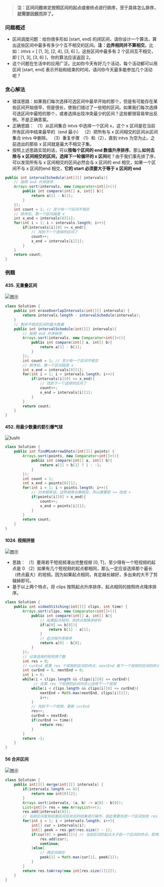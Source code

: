 

>**注：区间问题肯定按照区间的起点或者终点进行排序，至于具体怎么排序，就需要因题而异了。**
### 问题概述
* 区间调度问题：给你很多形如 [start, end] 的闭区间，请你设计一个算法，算出这些区间中最多有多少个互不相交的区间。**注：边界相同并不算相交**。比如：intvs = [ [1, 3], [2, 4], [3, 6] ]，这些区间中最多有 2 个区间互不相交，即 [ [1, 3], [3, 6] ]，你的算法应该返回 2。
* 这个问题在生活中的应用广泛。比如你今天有好几个活动，每个活动都可以用区间 [start, end] 表示开始和结束的时间，请问你今天最多能参加几个活动呢？
### 贪心解法
* 错误思路：如果我们每次选择可选区间中最早开始的那个，但是有可能存在某些区间开始很早，但是很长，使我们错过了一些短的区间。如果我们每次选择可选区间中最短的那个，或者选择出现冲突最少的区间？这些都很容易举出反例，不是正确答案。
* 正确思路：
（1）从区间集合 intvs 中选择一个区间 x，这个 x 区间是在当前所有区间中结束最早的（end 最小）
（2）把所有与 x 区间相交的区间从区间集合 intvs 中删除。
（3）重复步骤 （1）和（2），直到 intvs 为空为止。之前选出的那些 x 区间就是最大不相交子集。
* 按照上述思路实现的话，可以**按每个区间的 end 数值升序排序**。那么**如何去除与 x 区间相交的区间，选择下一轮循环的 x 区间**呢？由于我们事先排了序，可以发现所有与 x 区间相交的区间必然会与 x 区间的 end 相交，如果一个区间不与 x 区间的end 相交，**它的 start 必须要大于等于 x 区间的 end**
```java
public int intervalSchedule(int[][] intervals){
    // 按照 end 升序排序
    Arrays.sort(intervals, new Comparator<int[]>(){
        public int compare(int[] a, int[] b){
            return a[1] - b[1];
        }
    });
    int count = 1; // 至少有一个区间不相交
    // 排序后，第一个区间就是 x
    int x_end = intervals[0][1];
    for(int i = 1; i < intervals.length; i++){
        if(intervals[i][0] >= x_end){
            // 找到下一个选择的区间了
            count++;
            x_end = intervals[i][1];
        }
    }
    return count;
}
```
### 例题
#### 435. 无重叠区间
![图示](https://img-blog.csdnimg.cn/44a9b6de6cd542e5854b75e2ee3abf92.png?x-oss-process=image/watermark,type_d3F5LXplbmhlaQ,shadow_50,text_Q1NETiBA5bSU5rOi5rOi5ZWK,size_20,color_FFFFFF,t_70,g_se,x_16)
```java
class Solution {
    public int eraseOverlapIntervals(int[][] intervals) {
        return intervals.length - intervalSchedule(intervals);
    }
    // 剩余不相交区间的最大数量
    public int intervalSchedule(int[][] intervals){
        // 按照 end 升序排序
        Arrays.sort(intervals, new Comparator<int[]>(){
            public int compare(int[] a, int[] b){
                return a[1] - b[1];
            }
        });
        int count = 1; // 至少有一个区间不相交
        // 排序后，第一个区间就是 x
        int x_end = intervals[0][1];
        for(int i = 1; i < intervals.length; i++){
            if(intervals[i][0] >= x_end){
                // 找到下一个选择的区间了
                count++;
                x_end = intervals[i][1];
            }
        }
        return count;
    }
}
```
#### 452. 用最少数量的箭引爆气球
![tushi](https://img-blog.csdnimg.cn/55b3e95cfdc546b88c495d374df09621.png?x-oss-process=image/watermark,type_d3F5LXplbmhlaQ,shadow_50,text_Q1NETiBA5bSU5rOi5rOi5ZWK,size_20,color_FFFFFF,t_70,g_se,x_16)
```java
class Solution {
    public int findMinArrowShots(int[][] points) {
        Arrays.sort(points, new Comparator<int[]>(){
            public int compare(int[] a, int[] b){
                return a[1] > b[1] ? 1 : -1;
            }
        });
        int count = 1;
        int x_end = points[0][1];
        for(int i = 1; i < points.length; i++){
            // 对本题来说，边界相等也算相交，所以需要把 >= 改成 >
            if(points[i][0] > x_end){
                count++;
                x_end = points[i][1];
            }
        }
        return count;
    }
}
```
#### 1024. 视频拼接
![图示](https://img-blog.csdnimg.cn/b4a613e540f34f1f98b472de141985c5.png?x-oss-process=image/watermark,type_d3F5LXplbmhlaQ,shadow_50,text_Q1NETiBA5bSU5rOi5rOi5ZWK,size_20,color_FFFFFF,t_70,g_se,x_16)
* 思路：
（1）要用若干短视频凑出完整视频 [0, T]，至少得有一个短视频的起点是 0
（2）如果有几个短视频的起点都相同，那么一定应该选择那个最长（终点最大）的视频。因为如果起点相同，肯定越长越好，多出来的大不了剪辑掉即可。
* 基于以上两个特点，将 clips 按照起点升序排序，起点相同的按照终点降序排序。
```java
class Solution {
    public int videoStitching(int[][] clips, int time) {
        Arrays.sort(clips, new Comparator<int[]>(){
            public int compare(int[] a, int[] b){
                // 如果起点相同，则终点按降序排列
                if(a[0] == b[0]){
                    return b[1] - a[1];
                }
                // 起点按升序排序
                return a[0] - b[0];
            }
        });
        // 记录选择的短视频个数
        int res = 0;
        // curEnd 是第 res 个视频的区间的终点，nextEnd 是下一个视频的区间的终点
        int curEnd = 0, nextEnd = 0;
        int i = 0;
        while(i < clips.length && clips[i][0] <= curEnd){
             // 在第 res 个视频的区间内贪心选择下一个视频
            while(i < clips.length && clips[i][0] <= curEnd){
                nextEnd = Math.max(nextEnd, clips[i][1]);
                i++;
            }
            // 找到下一个视频，更新 curEnd
            res++;
            curEnd = nextEnd;
            if(curEnd >= time){
                return res;
            }
        }
        return -1;
    }
}
```
#### 56 合并区间
![图示](https://img-blog.csdnimg.cn/d9b08bf3021e4762a2bd4f2e14f79d61.png?x-oss-process=image/watermark,type_d3F5LXplbmhlaQ,shadow_50,text_Q1NETiBA5bSU5rOi5rOi5ZWK,size_20,color_FFFFFF,t_70,g_se,x_16)
```java
class Solution {
    public int[][] merge(int[][] intervals) {
        if(intervals.length == 0){
            return new int[0][2];
        }
        Arrays.sort(intervals, (a, b) -> a[0] - b[0]);
        List<int[]> res = new ArrayList<>();
        res.add(intervals[0]);
        // 当前区间是和前面区间合并后的结果进行操作，因此需要先把一个区间加到 res 里面，以保存前面区间合并后的结果
        for(int i = 1; i < intervals.length; i++){
            int[] cur = intervals[i];
            int[] peek = res.get(res.size() - 1);
            if(cur[0] > peek[1]){ // 当前区间的起点大于前一个区间的终点，即两区间不相交
                res.add(cur);
                continue;
            }else{
                // 两区间相交
                peek[1] = Math.max(cur[1], peek[1]);
            }
        }
        return res.toArray(new int[res.size()][2]);
    }
}
```